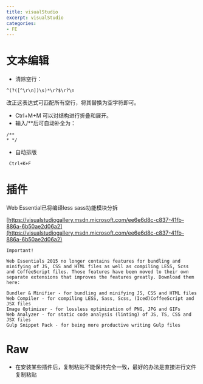 ```yaml
---
title: visualStudio
excerpt: visualStudio
categories: 
- FE
---
```




# 文本编辑
* 清除空行：
```
^(?([^\r\n])\s)*\r?$\r?\n
```
改正这表达式可匹配所有空行，将其替换为空字符即可。
* Ctrl+M+M 可以对结构进行折叠和展开。
* 输入/**后可自动补全为：
```
/**
* */
```
* 自动排版
```
 Ctrl+K+F
```

# 插件
Web Essential已将编译less sass功能模块分拆

[https://visualstudiogallery.msdn.microsoft.com/ee6e6d8c-c837-41fb-886a-6b50ae2d06a2](https://visualstudiogallery.msdn.microsoft.com/ee6e6d8c-c837-41fb-886a-6b50ae2d06a2)
```
Important!

Web Essentials 2015 no longer contains features for bundling and minifying of JS, CSS and HTML files as well as compiling LESS, Scss and CoffeeScript files. Those features have been moved to their own separate extensions that improves the features greatly. Download them here:

Bundler & Minifier - for bundling and minifying JS, CSS and HTML files
Web Compiler - for compiling LESS, Sass, Scss, (Iced)CoffeeScript and JSX files
Image Optimizer - for lossless optimization of PNG, JPG and GIFs
Web Analyzer - for static code analysis (linting) of JS, TS, CSS and JSX files 
Gulp Snippet Pack - for being more productive writing Gulp files
```

# Raw
* 在安装某些插件后，复制粘贴不能保持完全一致，最好的办法是直接进行文件复制粘贴
